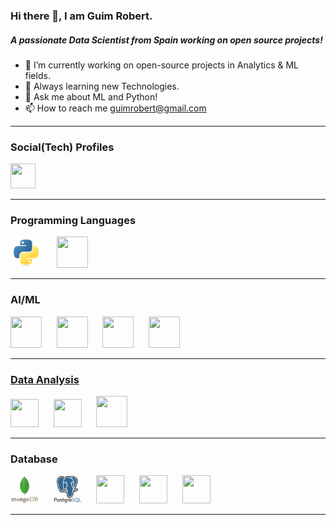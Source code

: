 <p>
</p> 

 ### Hi there 👋, I am Guim Robert.

 ##### A passionate Data Scientist from Spain working on open source projects!

 - 🔭 I’m currently working on open-source projects in Analytics & ML fields.
 - 🌱 Always learning new Technologies.
 - 💬 Ask me about ML and Python!
 - 📫 How to reach me guimrobert@gmail.com
 
 ---


 

 ### Social(Tech) Profiles 
 <p align='left'><a href="https://linkedin.com/in/guimrobert" target="_blank"><img height="40" width="40" src="https://upload.wikimedia.org/wikipedia/commons/thumb/8/81/LinkedIn_icon.svg/2048px-LinkedIn_icon.svg.png" /></a>&nbsp;&nbsp;&nbsp;&nbsp;&nbsp;&nbsp;</p> 

 
 ---


 ### Programming Languages 
 <p align='left'><a><a href="https://www.python.org/" target="_blank"><img height="50" width="50" src="https://raw.githubusercontent.com/devicons/devicon/master/icons/python/python-original.svg" /></a>&nbsp;&nbsp;&nbsp;&nbsp;&nbsp;&nbsp;<a><a href="https://jupyter.org/" target="_blank"><img height="50" width="50" src="https://upload.wikimedia.org/wikipedia/commons/3/38/Jupyter_logo.svg" /></a>&nbsp;&nbsp;&nbsp;&nbsp;&nbsp;&nbsp;</p>


 ---


 ### AI/ML 
 <p align='left'><a><a href="https://scikit-learn.org/stable/" target="_blank"><img height="50" width="50" src="https://upload.wikimedia.org/wikipedia/commons/0/05/Scikit_learn_logo_small.svg" /></a>&nbsp;&nbsp;&nbsp;&nbsp;&nbsp;&nbsp;<a><a href="https://www.tensorflow.org/" target="_blank"><img height="50" width="50" src="https://upload.wikimedia.org/wikipedia/commons/2/2d/Tensorflow_logo.svg" /></a>&nbsp;&nbsp;&nbsp;&nbsp;&nbsp;&nbsp;<a><a href="https://numpy.org/" target="_blank"><img height="50" width="50" src="https://cdn.worldvectorlogo.com/logos/numpy-1.svg" /></a>&nbsp;&nbsp;&nbsp;&nbsp;&nbsp;&nbsp;<a><a href="https://pandas.pydata.org/about/" target="_blank"><img height="50" width="50" src="https://pandas.pydata.org/static/img/pandas_mark.svg" /></p>
 

 ---


 ### Data Analysis
 <p align='left'><a><a href="https://www.microsoft.com/es-es/power-platform/products/power-bi" target="_blank"><img height="45" width="45" src="https://upload.wikimedia.org/wikipedia/commons/c/cf/New_Power_BI_Logo.svg" /></a>&nbsp;&nbsp;&nbsp;&nbsp;&nbsp;&nbsp;<a><a href="https://matplotlib.org/" target="_blank"><img height="45" width="45" src="https://upload.wikimedia.org/wikipedia/commons/8/84/Matplotlib_icon.svg" /></a>&nbsp;&nbsp;&nbsp;&nbsp;&nbsp;&nbsp;<a><a href="https://seaborn.pydata.org/" target="_blank"><img height="50" width="50" src="https://seaborn.pydata.org/_images/logo-mark-lightbg.svg" /></a>&nbsp;&nbsp;&nbsp;&nbsp;&nbsp;&nbsp;</p>
 

 ---


 ### Database 
 <p align='left'><a href="https://www.mongodb.com/" target="_blank"><img height="45" width="45" src="https://raw.githubusercontent.com/devicons/devicon/master/icons/mongodb/mongodb-original-wordmark.svg" /></a>&nbsp;&nbsp;&nbsp;&nbsp;&nbsp;&nbsp;<a><a href="https://www.postgresql.org/" target="_blank"><img height="45" width="45" src="https://raw.githubusercontent.com/devicons/devicon/master/icons/postgresql/postgresql-original-wordmark.svg" /></a>&nbsp;&nbsp;&nbsp;&nbsp;&nbsp;&nbsp;<a><a href="https://www.scala-lang.org/" target="_blank"><img height="45" width="45" src="https://www.svgrepo.com/show/354313/scala.svg" /></a>&nbsp;&nbsp;&nbsp;&nbsp;&nbsp;&nbsp;<a><a href="https://spark.apache.org/" target="_blank"><img height="45" width="45" src="https://upload.wikimedia.org/wikipedia/commons/f/f3/Apache_Spark_logo.svg" /></a>&nbsp;&nbsp;&nbsp;&nbsp;&nbsp;&nbsp;<a><a href="https://www.databricks.com/" target="_blank"><img height="45" width="45" src="https://asset.brandfetch.io/idSUrLOWbH/idQeSz8UHv.svg" /></a>&nbsp;&nbsp;&nbsp;&nbsp;&nbsp;&nbsp;</p>
 
 ---
